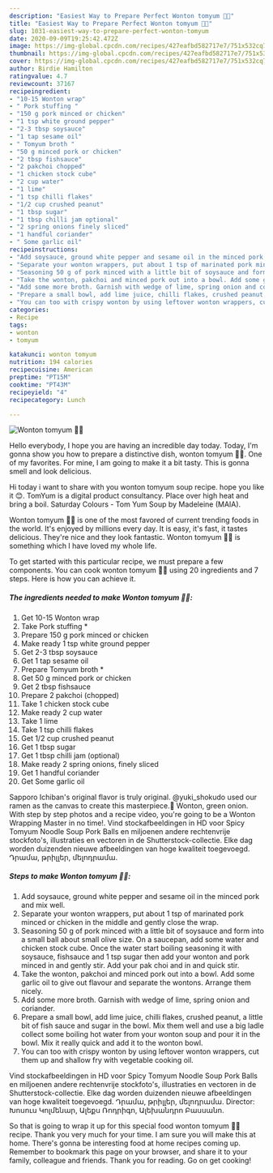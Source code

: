 ```yaml
---
description: "Easiest Way to Prepare Perfect Wonton tomyum 🍜🥢"
title: "Easiest Way to Prepare Perfect Wonton tomyum 🍜🥢"
slug: 1031-easiest-way-to-prepare-perfect-wonton-tomyum
date: 2020-09-09T19:25:42.472Z
image: https://img-global.cpcdn.com/recipes/427eafbd582717e7/751x532cq70/wonton-tomyum-🍜🥢-recipe-main-photo.jpg
thumbnail: https://img-global.cpcdn.com/recipes/427eafbd582717e7/751x532cq70/wonton-tomyum-🍜🥢-recipe-main-photo.jpg
cover: https://img-global.cpcdn.com/recipes/427eafbd582717e7/751x532cq70/wonton-tomyum-🍜🥢-recipe-main-photo.jpg
author: Birdie Hamilton
ratingvalue: 4.7
reviewcount: 37167
recipeingredient:
- "10-15 Wonton wrap"
- " Pork stuffing "
- "150 g pork minced or chicken"
- "1 tsp white ground pepper"
- "2-3 tbsp soysauce"
- "1 tap sesame oil"
- " Tomyum broth "
- "50 g minced pork or chicken"
- "2 tbsp fishsauce"
- "2 pakchoi chopped"
- "1 chicken stock cube"
- "2 cup water"
- "1 lime"
- "1 tsp chilli flakes"
- "1/2 cup crushed peanut"
- "1 tbsp sugar"
- "1 tbsp chilli jam optional"
- "2 spring onions finely sliced"
- "1 handful coriander"
- " Some garlic oil"
recipeinstructions:
- "Add soysauce, ground white pepper and sesame oil in the minced pork and mix well."
- "Separate your wonton wrappers, put about 1 tsp of marinated pork minced or chicken in the middle and gently close the wrap."
- "Seasoning 50 g of pork minced with a little bit of soysauce and form into a small ball about small olive size. On a saucepan, add some water and chicken stock cube. Once the water start boiling seasoning it with soysauce, fishsauce and 1 tsp sugar then add your wonton and pork minced in and gently stir. Add your pak choi and in and quick stir."
- "Take the wonton, pakchoi and minced pork out into a bowl. Add some garlic oil to give out flavour and separate the wontons. Arrange them nicely."
- "Add some more broth. Garnish with wedge of lime, spring onion and coriander."
- "Prepare a small bowl, add lime juice, chilli flakes, crushed peanut, a little bit of fish sauce and sugar in the bowl. Mix them well and use a big ladle collect some boiling hot water from your wonton soup and pour it in the bowl. Mix it really quick and add it to the wonton bowl."
- "You can too with crispy wonton by using leftover wonton wrappers, cut them up and shallow fry with vegetable cooking oil."
categories:
- Recipe
tags:
- wonton
- tomyum

katakunci: wonton tomyum 
nutrition: 194 calories
recipecuisine: American
preptime: "PT15M"
cooktime: "PT43M"
recipeyield: "4"
recipecategory: Lunch

---
```



![Wonton tomyum 🍜🥢](https://img-global.cpcdn.com/recipes/427eafbd582717e7/751x532cq70/wonton-tomyum-🍜🥢-recipe-main-photo.jpg)

Hello everybody, I hope you are having an incredible day today. Today, I'm gonna show you how to prepare a distinctive dish, wonton tomyum 🍜🥢. One of my favorites. For mine, I am going to make it a bit tasty. This is gonna smell and look delicious.

Hi today i want to share with you wonton tomyum soup recipe. hope you like it 😊. TomYum is a digital product consultancy. Place over high heat and bring a boil. Saturday Colours - Tom Yum Soup by Madeleine (MAIA).

Wonton tomyum 🍜🥢 is one of the most favored of current trending foods in the world. It's enjoyed by millions every day. It is easy, it's fast, it tastes delicious. They're nice and they look fantastic. Wonton tomyum 🍜🥢 is something which I have loved my whole life.


To get started with this particular recipe, we must prepare a few components. You can cook wonton tomyum 🍜🥢 using 20 ingredients and 7 steps. Here is how you can achieve it.

<!--inarticleads1-->

##### The ingredients needed to make Wonton tomyum 🍜🥢:

1. Get 10-15 Wonton wrap
1. Take  Pork stuffing *
1. Prepare 150 g pork minced or chicken
1. Make ready 1 tsp white ground pepper
1. Get 2-3 tbsp soysauce
1. Get 1 tap sesame oil
1. Prepare  Tomyum broth *
1. Get 50 g minced pork or chicken
1. Get 2 tbsp fishsauce
1. Prepare 2 pakchoi (chopped)
1. Take 1 chicken stock cube
1. Make ready 2 cup water
1. Take 1 lime
1. Take 1 tsp chilli flakes
1. Get 1/2 cup crushed peanut
1. Get 1 tbsp sugar
1. Get 1 tbsp chilli jam (optional)
1. Make ready 2 spring onions, finely sliced
1. Get 1 handful coriander
1. Get  Some garlic oil


Sapporo Ichiban&#39;s original flavor is truly original. @yuki_shokudo used our ramen as the canvas to create this masterpiece.🍜 Wonton, green onion. With step by step photos and a recipe video, you&#39;re going to be a Wonton Wrapping Master in no time!. Vind stockafbeeldingen in HD voor Spicy Tomyum Noodle Soup Pork Balls en miljoenen andere rechtenvrije stockfoto&#39;s, illustraties en vectoren in de Shutterstock-collectie. Elke dag worden duizenden nieuwe afbeeldingen van hoge kwaliteit toegevoegd. Դրամա, թրիլլեր, մելոդրամա. 

<!--inarticleads2-->

##### Steps to make Wonton tomyum 🍜🥢:

1. Add soysauce, ground white pepper and sesame oil in the minced pork and mix well.
1. Separate your wonton wrappers, put about 1 tsp of marinated pork minced or chicken in the middle and gently close the wrap.
1. Seasoning 50 g of pork minced with a little bit of soysauce and form into a small ball about small olive size. On a saucepan, add some water and chicken stock cube. Once the water start boiling seasoning it with soysauce, fishsauce and 1 tsp sugar then add your wonton and pork minced in and gently stir. Add your pak choi and in and quick stir.
1. Take the wonton, pakchoi and minced pork out into a bowl. Add some garlic oil to give out flavour and separate the wontons. Arrange them nicely.
1. Add some more broth. Garnish with wedge of lime, spring onion and coriander.
1. Prepare a small bowl, add lime juice, chilli flakes, crushed peanut, a little bit of fish sauce and sugar in the bowl. Mix them well and use a big ladle collect some boiling hot water from your wonton soup and pour it in the bowl. Mix it really quick and add it to the wonton bowl.
1. You can too with crispy wonton by using leftover wonton wrappers, cut them up and shallow fry with vegetable cooking oil.


Vind stockafbeeldingen in HD voor Spicy Tomyum Noodle Soup Pork Balls en miljoenen andere rechtenvrije stockfoto&#39;s, illustraties en vectoren in de Shutterstock-collectie. Elke dag worden duizenden nieuwe afbeeldingen van hoge kwaliteit toegevoegd. Դրամա, թրիլլեր, մելոդրամա. Director: Խոսուս Կոլմենար, Ալեքս Ռոդրիգո, Ալեխանդրո Բասսանո. 

So that is going to wrap it up for this special food wonton tomyum 🍜🥢 recipe. Thank you very much for your time. I am sure you will make this at home. There's gonna be interesting food at home recipes coming up. Remember to bookmark this page on your browser, and share it to your family, colleague and friends. Thank you for reading. Go on get cooking!
